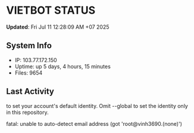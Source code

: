 # VIETBOT STATUS
**Updated**: Fri Jul 11 12:28:09 AM +07 2025

## System Info
- IP: 103.77.172.150
- Uptime: up 5 days, 4 hours, 15 minutes
- Files: 9654

## Last Activity

to set your account's default identity.
Omit --global to set the identity only in this repository.

fatal: unable to auto-detect email address (got 'root@vinh3690.(none)')
